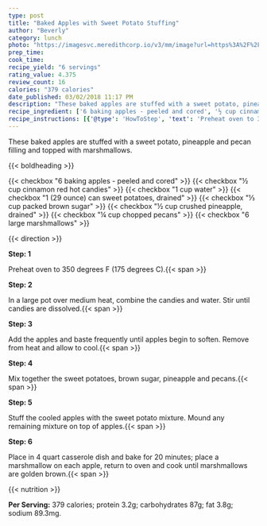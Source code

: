 ```yaml
---
type: post
title: "Baked Apples with Sweet Potato Stuffing"
author: "Beverly"
category: lunch
photo: "https://imagesvc.meredithcorp.io/v3/mm/image?url=https%3A%2F%2Fimages.media-allrecipes.com%2Fuserphotos%2F6318831.jpg"
prep_time: 
cook_time: 
recipe_yield: "6 servings"
rating_value: 4.375
review_count: 16
calories: "379 calories"
date_published: 03/02/2018 11:17 PM
description: "These baked apples are stuffed with a sweet potato, pineapple and pecan filling and topped with marshmallows."
recipe_ingredient: ['6 baking apples - peeled and cored', '½ cup cinnamon red hot candies', '1 cup water', '1 (29 ounce) can sweet potatoes, drained', '⅓ cup packed brown sugar', '½ cup crushed pineapple, drained', '¼ cup chopped pecans', '6 large marshmallows']
recipe_instructions: [{'@type': 'HowToStep', 'text': 'Preheat oven to 350 degrees F (175 degrees C).\n'}, {'@type': 'HowToStep', 'text': 'In a large pot over medium heat, combine the candies and water. Stir until candies are dissolved.\n'}, {'@type': 'HowToStep', 'text': 'Add the apples and baste frequently until apples begin to soften. Remove from heat and allow to cool.\n'}, {'@type': 'HowToStep', 'text': 'Mix together the sweet potatoes, brown sugar, pineapple and pecans.\n'}, {'@type': 'HowToStep', 'text': 'Stuff the cooled apples with the sweet potato mixture. Mound any remaining mixture on top of apples.\n'}, {'@type': 'HowToStep', 'text': 'Place in 4 quart casserole dish and bake for 20 minutes; place a marshmallow on each apple, return to oven and cook until marshmallows are golden brown.\n'}]
---
```


These baked apples are stuffed with a sweet potato, pineapple and pecan filling and topped with marshmallows. 

{{< boldheading >}}

{{< checkbox "6  baking apples - peeled and cored" >}}
{{< checkbox "½ cup cinnamon red hot candies" >}}
{{< checkbox "1 cup water" >}}
{{< checkbox "1 (29 ounce) can sweet potatoes, drained" >}}
{{< checkbox "⅓ cup packed brown sugar" >}}
{{< checkbox "½ cup crushed pineapple, drained" >}}
{{< checkbox "¼ cup chopped pecans" >}}
{{< checkbox "6  large marshmallows" >}}


{{< direction >}}

**Step: 1**

Preheat oven to 350 degrees F (175 degrees C).{{< span >}}

**Step: 2**

In a large pot over medium heat, combine the candies and water. Stir until candies are dissolved.{{< span >}}

**Step: 3**

Add the apples and baste frequently until apples begin to soften. Remove from heat and allow to cool.{{< span >}}

**Step: 4**

Mix together the sweet potatoes, brown sugar, pineapple and pecans.{{< span >}}

**Step: 5**

Stuff the cooled apples with the sweet potato mixture. Mound any remaining mixture on top of apples.{{< span >}}

**Step: 6**

Place in 4 quart casserole dish and bake for 20 minutes; place a marshmallow on each apple, return to oven and cook until marshmallows are golden brown.{{< span >}}

{{< nutrition >}}

**Per Serving:** 379 calories; protein 3.2g; carbohydrates 87g; fat 3.8g; sodium 89.3mg.